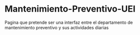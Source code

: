 # Mantenimiento-Preventivo-UEI
Pagina que pretende ser una interfaz entre el departamento de mantenimiento preventivo y sus actividades diarias
